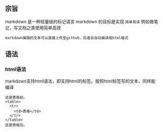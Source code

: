 ##  宗旨

  markdown 是一种轻量级的标记语言
  markdown 的目标是实现 `简单易读`
  例如做笔记，写文档之类使用简单高效

```
markdown编辑的文本可以直接上传至github，后者会自动编译成html格式
```
## 语法

### html语法

  markdown支持html语法，即支持html的标签。按照html标签写的文本，同样能编译

```
这是表格前。
<table>
  <tr>
    <td>表格</td>
  </tr>
</table>
这是表格后。
```
